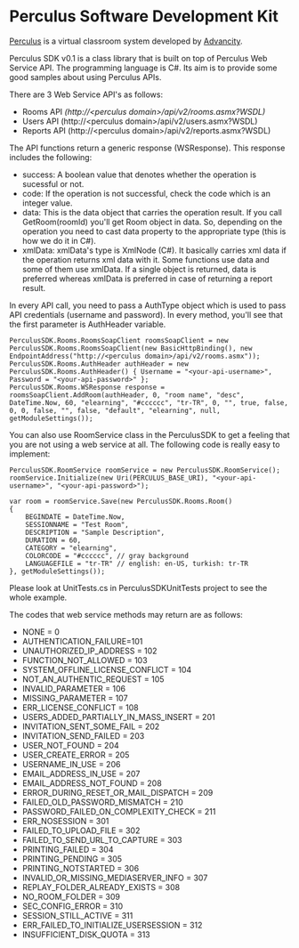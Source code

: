 Perculus Software Development Kit
=================================
<a href="http://www.perculus.com" target="_blank">Perculus</a> is a virtual classroom system developed by <a href="http://www.advancity.com.tr" target="_blank">Advancity</a>.

Perculus SDK v0.1 is a class library that is built on top of Perculus Web Service API.
The programming language is C#.
Its aim is to provide some good samples about using Perculus APIs.

There are 3 Web Service API's as follows:
- Rooms API <em>(http://&lt;perculus domain&gt;/api/v2/rooms.asmx?WSDL)</em>
- Users API (http://&lt;perculus domain&gt;/api/v2/users.asmx?WSDL)
- Reports API (http://&lt;perculus domain&gt;/api/v2/reports.asmx?WSDL)

The API functions return a generic response (WSResponse). This response includes the following:
- success: A boolean value that denotes whether the operation is sucessful or not.
- code: If the operation is not successful, check the code which is an integer value.
- data: This is the data object that carries the operation result. If you call GetRoom(roomId) you'll get Room object in data. So, depending on the operation you need to cast data property to the appropriate type (this is how we do it in C#).
- xmlData: xmlData's type is XmlNode (C#). It basically carries xml data if the operation returns xml data with it. Some functions use data and some of them use xmlData. If a single object is returned, data is preferred whereas xmlData is preferred in case of returning a report result.

In every API call, you need to pass a AuthType object which is used to pass API credentials (username and password). 
In every method, you'll see that the first parameter is AuthHeader variable.

	PerculusSDK.Rooms.RoomsSoapClient roomsSoapClient = new PerculusSDK.Rooms.RoomsSoapClient(new BasicHttpBinding(), new EndpointAddress("http://<perculus domain>/api/v2/rooms.asmx"));
	PerculusSDK.Rooms.AuthHeader authHeader = new PerculusSDK.Rooms.AuthHeader() { Username = "<your-api-username>", Password = "<your-api-password>" };
	PerculusSDK.Rooms.WSResponse response = roomsSoapClient.AddRoom(authHeader, 0, "room name", "desc", DateTime.Now, 60, "elearning", "#cccccc", "tr-TR", 0, "", true, false, 0, 0, false, "", false, "default", "elearning", null, getModuleSettings());
   
You can also use RoomService class in the PerculusSDK to get a feeling that you are not using a web service at all. The following code is really easy to implement:

	PerculusSDK.RoomService roomService = new PerculusSDK.RoomService();
	roomService.Initialize(new Uri(PERCULUS_BASE_URI), "<your-api-username>", "<your-api-password>");
	
	var room = roomService.Save(new PerculusSDK.Rooms.Room()
	{
		BEGINDATE = DateTime.Now,
		SESSIONNAME = "Test Room",
		DESCRIPTION = "Sample Description",
		DURATION = 60,
		CATEGORY = "elearning",
		COLORCODE = "#cccccc", // gray background
		LANGUAGEFILE = "tr-TR" // english: en-US, turkish: tr-TR
	}, getModuleSettings());
   
Please look at UnitTests.cs in PerculusSDKUnitTests project to see the whole example.

   
The codes that web service methods may return are as follows:

 - NONE = 0
 - AUTHENTICATION_FAILURE=101
 - UNAUTHORIZED_IP_ADDRESS = 102
 - FUNCTION_NOT_ALLOWED = 103
 - SYSTEM_OFFLINE_LICENSE_CONFLICT = 104
 - NOT_AN_AUTHENTIC_REQUEST = 105
 - INVALID_PARAMETER = 106
 - MISSING_PARAMETER = 107
 - ERR_LICENSE_CONFLICT = 108
 - USERS_ADDED_PARTIALLY_IN_MASS_INSERT = 201
 - INVITATION_SENT_SOME_FAIL = 202
 - INVITATION_SEND_FAILED = 203
 - USER_NOT_FOUND = 204
 - USER_CREATE_ERROR = 205
 - USERNAME_IN_USE = 206
 - EMAIL_ADDRESS_IN_USE = 207
 - EMAIL_ADDRESS_NOT_FOUND = 208
 - ERROR_DURING_RESET_OR_MAIL_DISPATCH = 209
 - FAILED_OLD_PASSWORD_MISMATCH = 210
 - PASSWORD_FAILED_ON_COMPLEXITY_CHECK = 211
 - ERR_NOSESSION = 301
 - FAILED_TO_UPLOAD_FILE = 302
 - FAILED_TO_SEND_URL_TO_CAPTURE = 303
 - PRINTING_FAILED = 304
 - PRINTING_PENDING = 305
 - PRINTING_NOTSTARTED = 306
 - INVALID_OR_MISSING_MEDIASERVER_INFO = 307
 - REPLAY_FOLDER_ALREADY_EXISTS = 308
 - NO_ROOM_FOLDER = 309
 - SEC_CONFIG_ERROR = 310
 - SESSION_STILL_ACTIVE = 311
 - ERR_FAILED_TO_INITIALIZE_USERSESSION = 312
 - INSUFFICIENT_DISK_QUOTA = 313
